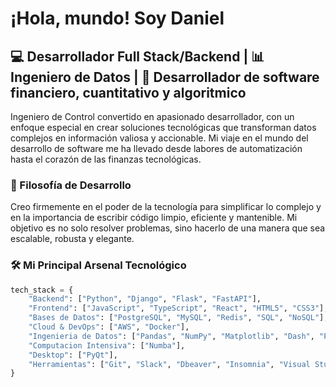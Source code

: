 # ¡Hola, mundo! Soy Daniel

## 💻 Desarrollador Full Stack/Backend | 📊 Ingeniero de Datos | 🚀 Desarrollador de software financiero, cuantitativo y algoritmico

Ingeniero de Control convertido en apasionado desarrollador, 
con un enfoque especial en crear soluciones tecnológicas que transforman datos complejos en información valiosa y accionable. 
Mi viaje en el mundo del desarrollo de software me ha llevado desde labores de automatización hasta el corazón de las finanzas tecnológicas.

### 🧠 Filosofía de Desarrollo

Creo firmemente en el poder de la tecnología para simplificar lo complejo y en la importancia de escribir código limpio, eficiente y mantenible. 
Mi objetivo es no solo resolver problemas, sino hacerlo de una manera que sea escalable, robusta y elegante.

### 🛠️ Mi Principal Arsenal Tecnológico

```python
tech_stack = {
    "Backend": ["Python", "Django", "Flask", "FastAPI"],
    "Frontend": ["JavaScript", "TypeScript", "React", "HTML5", "CSS3"],
    "Bases de Datos": ["PostgreSQL", "MySQL", "Redis", "SQL", "NoSQL"],
    "Cloud & DevOps": ["AWS", "Docker"],
    "Ingenieria de Datos": ["Pandas", "NumPy", "Matplotlib", "Dash", "Plotly", "Selenium", "BeatifulSoup"],
    "Computacion Intensiva": ["Numba"],
    "Desktop": ["PyQt"],
    "Herramientas": ["Git", "Slack", "Dbeaver", "Insomnia", "Visual Studio Code", "PyCharm", "Sentry", "Linux"]
}
